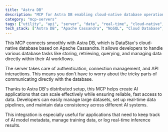 ```yaml
---
title: "Astra DB"
description: "MCP for Astra DB enabling cloud-native database operations for scalable data storage and retrieval in AI applications."
category: "mcp-servers"
tags: ["utility", "api", "server", "data", "real-time", "cloud-native", "database", "AI applications"]
tech_stack: ["Astra DB", "Apache Cassandra", "NoSQL", "Cloud Database", "Distributed Systems", "DataStax"]
---
```


This MCP connects smoothly with Astra DB, which is DataStax's cloud-native database based on Apache Cassandra. It allows developers to handle various database tasks like storing, retrieving, querying, and managing data directly within their AI workflows.

The server takes care of authentication, connection management, and API interactions. This means you don't have to worry about the tricky parts of communicating directly with the database.

Thanks to Astra DB's distributed setup, this MCP helps create AI applications that can scale effectively while ensuring reliable, fast access to data. Developers can easily manage large datasets, set up real-time data pipelines, and maintain data consistency across different AI systems.

This integration is especially useful for applications that need to keep track of AI model metadata, manage training data, or log real-time inference results.